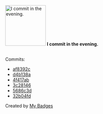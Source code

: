 <img src="https://my-badges.github.io/my-badges/evening-commits.png" alt="I commit in the evening." title="I commit in the evening." width="128">
<strong>I commit in the evening.</strong>
<br><br>

Commits:

- <a href="https://github.com/VatsalSy/occusage/commit/af8392cb6bc9e3c8c79d7861f7ed2d727f22a271">af8392c</a>
- <a href="https://github.com/VatsalSy/Vatsal_CV/commit/d4b138a8e5e93eca79a607616cd3d263334aef9d">d4b138a</a>
- <a href="https://github.com/VatsalSy/occusage/commit/4f417ab92471ef82950ea228dd35bcfbf5469c20">4f417ab</a>
- <a href="https://github.com/VatsalSy/Project-ideas-for-prospective-students/commit/3c28146fc91f5e7ca9df7ea4961b71681bff32a0">3c28146</a>
- <a href="https://github.com/VatsalSy/Project-ideas-for-prospective-students/commit/5686c3d26635ffea6d8c9dc80eaadd8ddca8e452">5686c3d</a>
- <a href="https://github.com/VatsalSy/occusage/commit/32b04fdc5ca1c43bbfd61d1d2005e00289502b32">32b04fd</a>


Created by <a href="https://github.com/my-badges/my-badges">My Badges</a>
